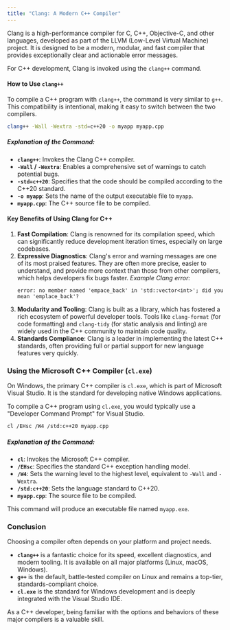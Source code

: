 ```yaml
---
title: "Clang: A Modern C++ Compiler"
---
```


Clang is a high-performance compiler for C, C++, Objective-C, and other languages, developed as part of the LLVM (Low-Level Virtual Machine) project. It is designed to be a modern, modular, and fast compiler that provides exceptionally clear and actionable error messages.

For C++ development, Clang is invoked using the `clang++` command.

#### How to Use `clang++`

To compile a C++ program with `clang++`, the command is very similar to `g++`. This compatibility is intentional, making it easy to switch between the two compilers.

```sh
clang++ -Wall -Wextra -std=c++20 -o myapp myapp.cpp
```

##### Explanation of the Command:

-   **`clang++`**: Invokes the Clang C++ compiler.
-   **`-Wall` / `-Wextra`**: Enables a comprehensive set of warnings to catch potential bugs.
-   **`-std=c++20`**: Specifies that the code should be compiled according to the C++20 standard.
-   **`-o myapp`**: Sets the name of the output executable file to `myapp`.
-   **`myapp.cpp`**: The C++ source file to be compiled.

#### Key Benefits of Using Clang for C++

1.  **Fast Compilation**: Clang is renowned for its compilation speed, which can significantly reduce development iteration times, especially on large codebases.
2.  **Expressive Diagnostics**: Clang's error and warning messages are one of its most praised features. They are often more precise, easier to understand, and provide more context than those from other compilers, which helps developers fix bugs faster.
    *Example Clang error:*
    ```
    error: no member named 'empace_back' in 'std::vector<int>'; did you mean 'emplace_back'?
    ```
3.  **Modularity and Tooling**: Clang is built as a library, which has fostered a rich ecosystem of powerful developer tools. Tools like `clang-format` (for code formatting) and `clang-tidy` (for static analysis and linting) are widely used in the C++ community to maintain code quality.
4.  **Standards Compliance**: Clang is a leader in implementing the latest C++ standards, often providing full or partial support for new language features very quickly.

### Using the Microsoft C++ Compiler (`cl.exe`)

On Windows, the primary C++ compiler is `cl.exe`, which is part of Microsoft Visual Studio. It is the standard for developing native Windows applications.

To compile a C++ program using `cl.exe`, you would typically use a "Developer Command Prompt" for Visual Studio.

```sh
cl /EHsc /W4 /std:c++20 myapp.cpp
```

##### Explanation of the Command:

-   **`cl`**: Invokes the Microsoft C++ compiler.
-   **`/EHsc`**: Specifies the standard C++ exception handling model.
-   **`/W4`**: Sets the warning level to the highest level, equivalent to `-Wall` and `-Wextra`.
-   **`/std:c++20`**: Sets the language standard to C++20.
-   **`myapp.cpp`**: The source file to be compiled.

This command will produce an executable file named `myapp.exe`.

### Conclusion

Choosing a compiler often depends on your platform and project needs.
-   **`clang++`** is a fantastic choice for its speed, excellent diagnostics, and modern tooling. It is available on all major platforms (Linux, macOS, Windows).
-   **`g++`** is the default, battle-tested compiler on Linux and remains a top-tier, standards-compliant choice.
-   **`cl.exe`** is the standard for Windows development and is deeply integrated with the Visual Studio IDE.

As a C++ developer, being familiar with the options and behaviors of these major compilers is a valuable skill.